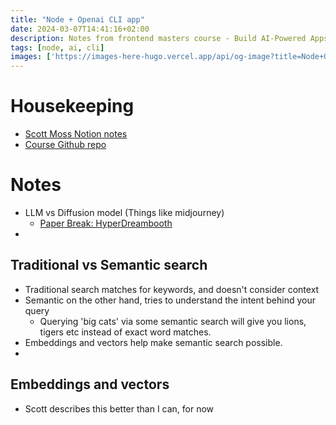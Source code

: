 ```yaml
---
title: "Node + Openai CLI app"
date: 2024-03-07T14:41:16+02:00
description: Notes from frontend masters course - Build AI-Powered Apps with OpenAI and Node.js
tags: [node, ai, cli]
images: ['https://images-here-hugo.vercel.app/api/og-image?title=Node+Openai']
---
```


# Housekeeping
- [Scott Moss Notion notes](https://scottmoss.notion.site/AI-App-Node-js-f9a372a138ef4241943b4fbb44bdc970)
- [Course Github repo](https://github.com/frontendmasters/ai-nodejs)

# Notes
- LLM vs Diffusion model (Things like midjourney)
  - [Paper Break: HyperDreambooth](https://aibits.substack.com/p/paper-break-hyperdreambooth)
- 

## Traditional vs Semantic search
- Traditional search matches for keywords, and doesn't consider context
- Semantic on the other hand, tries to understand the intent behind your query
  - Querying 'big cats' via some semantic search will give you lions, tigers etc
  instead of exact word matches.
- Embeddings and vectors help make semantic search possible.
- 

## Embeddings and vectors
- Scott describes this better than I can, for now
